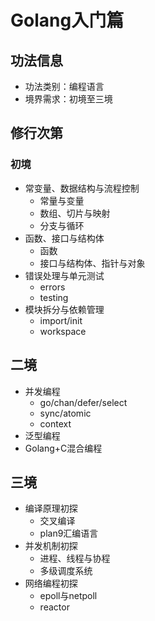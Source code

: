 # Golang入门篇

## 功法信息

+ 功法类别：编程语言
+ 境界需求：初境至三境

## 修行次第

### 初境

+ 常变量、数据结构与流程控制
    + 常量与变量
    + 数组、切片与映射
    + 分支与循环
+ 函数、接口与结构体
    + 函数
    + 接口与结构体、指针与对象
+ 错误处理与单元测试
    + errors
    + testing
+ 模块拆分与依赖管理
    + import/init
    + workspace

## 二境

+ 并发编程
    + go/chan/defer/select
    + sync/atomic
    + context
+ 泛型编程
+ Golang+C混合编程

## 三境 

+ 编译原理初探
    + 交叉编译
    + plan9汇编语言
+ 并发机制初探
    + 进程、线程与协程
    + 多级调度系统
+ 网络编程初探
    + epoll与netpoll
    + reactor


